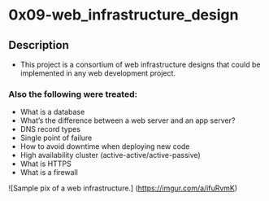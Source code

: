 # 0x09-web_infrastructure_design

## Description
- This project is a consortium of web infrastructure designs that could be implemented in any web development project.
### Also the following were treated:
- What is a database
- What’s the difference between a web server and an app server?
- DNS record types
- Single point of failure
- How to avoid downtime when deploying new code
- High availability cluster (active-active/active-passive)
- What is HTTPS
- What is a firewall

![Sample pix of a web infrastructure.]
(https://imgur.com/a/ifuRvmK)
